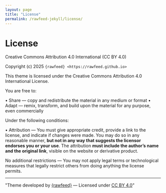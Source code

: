 ```yaml
---
layout: page
title: "License"
permalink: /rawfeed-jekyll/license/
---
```


# License

Creative Commons Attribution 4.0 International (CC BY 4.0)

Copyright (c) 2025 `{rawfeed} <https://rawfeed.github.io>`

This theme is licensed under the Creative Commons Attribution 4.0 International License.

You are free to:

  • Share — copy and redistribute the material in any medium or format
  • Adapt — remix, transform, and build upon the material for any purpose, even commercially

Under the following conditions:

  • Attribution — You must give appropriate credit, provide a link to the license, and indicate if changes were made.
    You may do so in any reasonable manner, **but not in any way that suggests the licensor endorses you or your use**.
    The attribution **must include the author’s name and the original link**, visible on the website or derivative product.

No additional restrictions — You may not apply legal terms or technological measures that legally restrict others from doing anything the license permits.

---

"Theme developed by [{rawfeed}](https://rawfeed.github.io) — Licensed under [CC BY 4.0](https://creativecommons.org/licenses/by/4.0/)"
